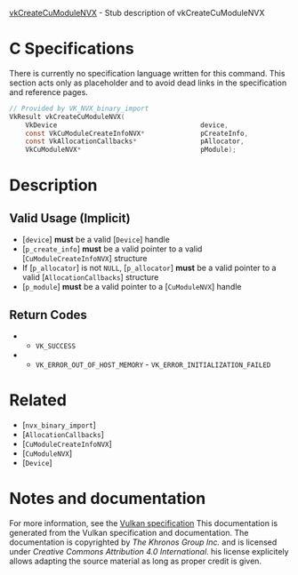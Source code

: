 [vkCreateCuModuleNVX](https://www.khronos.org/registry/vulkan/specs/1.3-extensions/man/html/vkCreateCuModuleNVX.html) - Stub description of vkCreateCuModuleNVX

# C Specifications
There is currently no specification language written for this command.
This section acts only as placeholder and to avoid dead links in the
specification and reference pages.
```c
// Provided by VK_NVX_binary_import
VkResult vkCreateCuModuleNVX(
    VkDevice                                    device,
    const VkCuModuleCreateInfoNVX*              pCreateInfo,
    const VkAllocationCallbacks*                pAllocator,
    VkCuModuleNVX*                              pModule);
```

# Description
## Valid Usage (Implicit)
-  [`device`] **must**  be a valid [`Device`] handle
-  [`p_create_info`] **must**  be a valid pointer to a valid [`CuModuleCreateInfoNVX`] structure
-    If [`p_allocator`] is not `NULL`, [`p_allocator`] **must**  be a valid pointer to a valid [`AllocationCallbacks`] structure
-  [`p_module`] **must**  be a valid pointer to a [`CuModuleNVX`] handle

## Return Codes
*   - `VK_SUCCESS` 
*   - `VK_ERROR_OUT_OF_HOST_MEMORY`  - `VK_ERROR_INITIALIZATION_FAILED`

# Related
- [`nvx_binary_import`]
- [`AllocationCallbacks`]
- [`CuModuleCreateInfoNVX`]
- [`CuModuleNVX`]
- [`Device`]

# Notes and documentation
For more information, see the [Vulkan specification](https://www.khronos.org/registry/vulkan/specs/1.3-extensions/html/vkspec.html)
This documentation is generated from the Vulkan specification and documentation.
The documentation is copyrighted by *The Khronos Group Inc.* and is licensed under *Creative Commons Attribution 4.0 International*.
his license explicitely allows adapting the source material as long as proper credit is given.
        